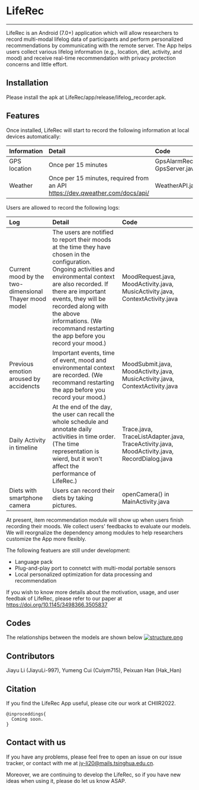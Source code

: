 # LifeRec
---
LifeRec is an Android (7.0+) application which will allow researchers to record multi-modal lifelog data of participants and perform personalized recommendations by communicating with the remote server. The App helps users collect various lifelog information (e.g., location, diet, activity, and mood) and receive
real-time recommendation with privacy protection concerns and little effort. 


## Installation

Please install the apk at LifeRec/app/release/lifelog_recorder.apk.

## Features

Once installed, LifeRec will start to record the following information at local devices automatically:

|   Information   |   Detail   |   Code   |
|   :----   |   :----   |   :----   |
|   GPS location   |   Once per 15 minutes   |   GpsAlarmReceiver.java, GpsServer.java   |
|   Weather   |   Once per 15 minutes, required from an API https://dev.qweather.com/docs/api/   |   WeatherAPI.java   |

Users are allowed to record the following logs:

|   Log   |   Detail   |   Code   |
|   :----   |   :----   |   :----   |
|   Current mood by the two-dimensional Thayer mood model   |   The users are notified to report their moods at the time they have chosen in the configuration. Ongoing activities and environmental context are also recorded. If there are important events, they will be recorded along with the above informations. (We recommand restarting the app before you record your mood.)   |   MoodRequest.java, MoodActivity.java, MusicActivity.java, ContextActivity.java   |
|   Previous emotion aroused by accidencts   |   Important events, time of event, mood and environmental context are recorded. (We recommand restarting the app before you record your mood.)   |   MoodSubmit.java, MoodActivity.java, MusicActivity.java, ContextActivity.java   |
|   Daily Activity in timeline   |   At the end of the day, the user can recall the whole schedule and annotate daily activities in time order. (The time representation is wierd, but it won't affect the performance of LifeRec.)   |   Trace.java, TraceListAdapter.java, TraceActivity.java, MoodActivity.java, RecordDialog.java   |
|   Diets with smartphone camera   |   Users can record their diets by taking pictures.   |   openCamera() in MainActivity.java   |

At present, item recommendation module will show up when users finish recording their moods. We collect users' feedbacks to evaluate our models. We will reorgnalize the dependency among modules to help researchers customize the App more flexibly.

The following featuers are still under development:

- Language pack
- Plug-and-play port to connetct with multi-modal portable sensors
- Local personalized optimization for data processing and recommendation

If you wish to know more details about the motivation, usage, and user feedbak of LifeRec, please refer to our paper at https://doi.org/10.1145/3498366.3505837

## Codes

The relationships between the models are shown below
[![structure.png](https://i.postimg.cc/J493HB5p/structure.png)](https://postimg.cc/RNLJjh8t)

## Contributors
Jiayu Li (JiayuLi-997), Yumeng Cui (Cuiym715), Peixuan Han (Hak_Han)

## Citation

If you find the LifeRec App useful, please cite our work at CHIIR2022.
```
@inproceddings{
  Coming soon.
}
```

## Contact with us

If you have any problems, please feel free to open an issue on our issue tracker, or contact with me at jy-li20@mails.tsinghua.edu.cn.

Moreover, we are continuing to develop the LifeRec, so if you have new ideas when using it, please do let us know ASAP.